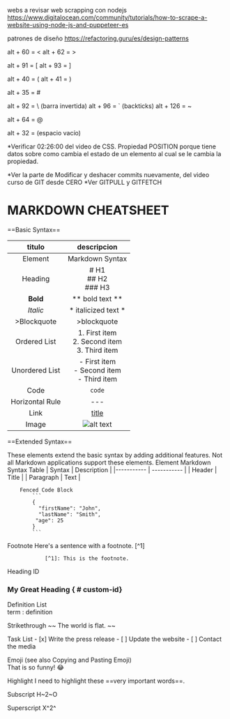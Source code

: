 webs a revisar
web scrapping con nodejs
https://www.digitalocean.com/community/tutorials/how-to-scrape-a-website-using-node-js-and-puppeteer-es

patrones de diseño
https://refactoring.guru/es/design-patterns



alt + 60 = <
alt + 62 = >

alt + 91 = [
alt + 93 = ]

alt + 40 = (
alt + 41 = )

alt + 35 = #

alt + 92 = \ (barra invertida)
alt + 96 = ` (backticks)
alt + 126 = ~

alt + 64 = @

alt + 32 =  (espacio vacío)

*Verificar 02:26:00 del video de CSS. Propiedad POSITION porque tiene datos sobre como cambia el estado de un elemento al cual se le cambia la propiedad.

*Ver la parte de Modificar y deshacer commits nuevamente, del video curso de GIT desde CERO
*Ver GITPULL y GITFETCH

# MARKDOWN CHEATSHEET
==Basic Syntax==

|     titulo      |                     descripcion                      |
| :-------------: | :--------------------------------------------------: |
|     Element     |                   Markdown Syntax                    |
|     Heading     |              # H1 <br>## H2 <br> ### H3              |
|    **Bold**     |                   ** bold text **                    |
|    *Italic*     |                 * italicized text *                  |
|   >Blockquote   |                     >blockquote                      |
|  Ordered List   | 1. First item <br> 2. Second item <br> 3. Third item |
| Unordered List  |   - First item <br>- Second item <br> - Third item   |
|      Code       |                     `   code   `                     |
| Horizontal Rule |                         ---                          |
|      Link       |           [title](https://www.example.com)           |
|      Image      |                ![alt text](image.jpg)                |

==Extended Syntax==

These elements extend the basic syntax by adding additional features. Not all Markdown applications support these elements.
Element 	Markdown Syntax
		Table 	| Syntax | Description |
	|----------- | ----------- |
		| Header | Title |
		| Paragraph | Text |

        Fenced Code Block
		 	```
			{
			  "firstName": "John",
			  "lastName": "Smith",
 			 "age": 25
			}
			```

Footnote 	         Here's a sentence with a footnote. [^1]
		
		        [^1]: This is the footnote.

Heading ID 	        
### My Great Heading { # custom-id}

Definition List 	
term
			: definition

Strikethrough 		~~ The world is flat. ~~

Task List 		- [x] Write the press release
			- [ ] Update the website
			- [ ] Contact the media

Emoji
(see also Copying and Pasting Emoji) 	
That is so funny!  :joy:

Highlight 	        I need to highlight these ==very important words==.

Subscript 		H~2~O

Superscript 		X^2^ 






 


















